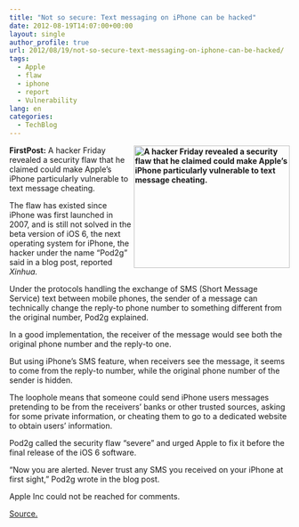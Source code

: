 ```yaml
---
title: "Not so secure: Text messaging on iPhone can be hacked"
date: 2012-08-19T14:07:00+00:00
layout: single
author_profile: true
url: 2012/08/19/not-so-secure-text-messaging-on-iphone-can-be-hacked/
tags:
  - Apple
  - flaw
  - iphone
  - report
  - Vulnerability
lang: en
categories: 
  - TechBlog
---
```

**<a href="http://lh6.ggpht.com/-o4dwmV4JJmc/UDDr_8SKtgI/AAAAAAAAHCM/HIL97pkDTsA/s1600-h/iPhone3GS%25255B5%25255D.jpg" target="_blank"><img title="A hacker Friday revealed a security flaw that he claimed could make Apple’s iPhone particularly vulnerable to text message cheating." border="0" alt="A hacker Friday revealed a security flaw that he claimed could make Apple’s iPhone particularly vulnerable to text message cheating." align="right" src="http://lh3.ggpht.com/-wALB8CwfadM/UDDsBrXgOBI/AAAAAAAAHCU/hMp1ZLp-y5g/iPhone3GS_thumb%25255B3%25255D.jpg?imgmax=800" width="280" height="220" /></a>FirstPost:** A hacker Friday revealed a security flaw that he claimed could make Apple’s iPhone particularly vulnerable to text message cheating. 

The flaw has existed since iPhone was first launched in 2007, and is still not solved in the beta version of iOS 6, the next operating system for iPhone, the hacker under the name “Pod2g” said in a blog post, reported _Xinhua._ 

Under the protocols handling the exchange of SMS (Short Message Service) text between mobile phones, the sender of a message can technically change the reply-to phone number to something different from the original number, Pod2g explained. 

In a good implementation, the receiver of the message would see both the original phone number and the reply-to one. 

But using iPhone’s SMS feature, when receivers see the message, it seems to come from the reply-to number, while the original phone number of the sender is hidden. 

The loophole means that someone could send iPhone users messages pretending to be from the receivers’ banks or other trusted sources, asking for some private information, or cheating them to go to a dedicated website to obtain users’ information. 

Pod2g called the security flaw “severe” and urged Apple to fix it before the final release of the iOS 6 software. 

“Now you are alerted. Never trust any SMS you received on your iPhone at first sight,” Pod2g wrote in the blog post. 

Apple Inc could not be reached for comments. 

<a href="http://www.firstpost.com/tech/not-so-secure-text-messaging-on-iphone-can-be-hacked-422446.html" target="_blank">Source.</a>